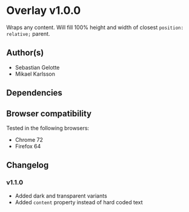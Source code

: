 # Overlay v1.0.0

Wraps any content. Will fill 100% height and width of closest `position: relative;` parent.

## Author(s)

- Sebastian Gelotte
- Mikael Karlsson

## Dependencies

## Browser compatibility

Tested in the following browsers:

- Chrome 72
- Firefox 64

## Changelog

### v1.1.0

- Added dark and transparent variants
- Added `content` property instead of hard coded text